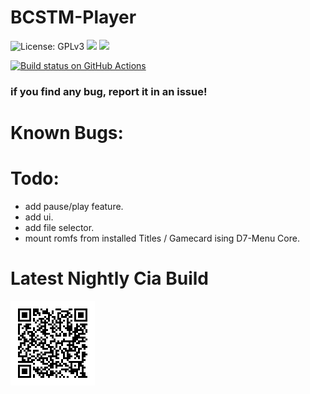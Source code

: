 # BCSTM-Player 

<img height="20" src="https://img.shields.io/badge/License-GPLv3-informational.svg?style=for-the-badge" alt="License: GPLv3"> <img height="20" src="https://img.shields.io/github/downloads/NPI-D7/BCSTM-Player/total.svg?style=for-the-badge"> <a href="https://github.com/NPI-D7/BCSTM-Player/releases"><img height="20" src="https://img.shields.io/github/tag/NPI-D7/BCSTM-Player.svg?style=for-the-badge"/></a>&nbsp;

<a href="https://github.com/NPI-D7/BCSTM-Player/actions?query=workflow%3A%22Build+BCSTM-Playee%22">
   <img src="https://github.com/NPI-D7/BCSTM-Player/workflows/Build%20BCSTM-Player/badge.svg?style=for-the-badge" height="20" style="for-the-badge" alt="Build status on GitHub Actions">
  </a>



 


 ### if you find any bug, report it in an issue!
# Known Bugs:

# Todo:
- add pause/play feature.
- add ui.
- add file selector.
- mount romfs from installed Titles / Gamecard ising D7-Menu Core.

# Latest Nightly Cia Build

<img src="https://raw.githubusercontent.com/NPI-D7/nightlys/master/builds/BCSTM-Player/BCSTM-Player.png">
